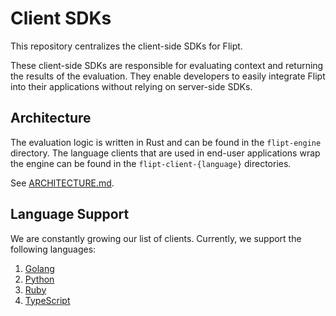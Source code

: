 # Client SDKs

This repository centralizes the client-side SDKs for Flipt.

These client-side SDKs are responsible for evaluating context and returning the results of the evaluation. They enable developers to easily integrate Flipt into their applications without relying on server-side SDKs.

## Architecture

The evaluation logic is written in Rust and can be found in the `flipt-engine` directory. The language clients that are used in end-user applications wrap the engine can be found in the `flipt-client-{language}` directories.

See [ARCHITECTURE.md](./ARCHITECTURE.md).

## Language Support

We are constantly growing our list of clients. Currently, we support the following languages:

1. [Golang](./flipt-client-go)
1. [Python](./flipt-client-python)
1. [Ruby](./flipt-client-ruby)
1. [TypeScript](./flipt-client-node)
